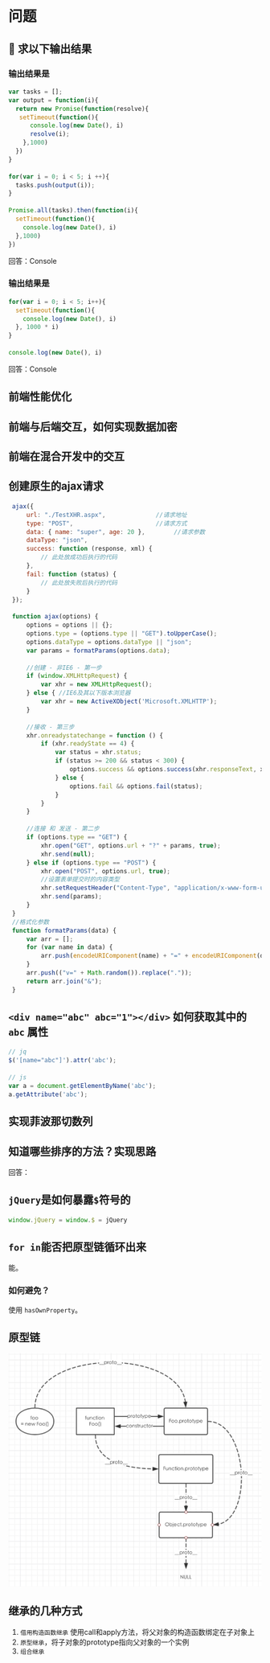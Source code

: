 # 问题

<!--<TOC/>-->

## :bookmark: 求以下输出结果

### 输出结果是
```js
var tasks = [];
var output = function(i){
  return new Promise(function(resolve){
   setTimeout(function(){
      console.log(new Date(), i)
      resolve(i);
    },1000)
  })
}

for(var i = 0; i < 5; i ++){
  tasks.push(output(i));
}

Promise.all(tasks).then(function(i){
  setTimeout(function(){
    console.log(new Date(), i)
  },1000)
})
```
回答：Console

### 输出结果是

```js
for(var i = 0; i < 5; i++){
  setTimeout(function(){
    console.log(new Date(), i)
  }, 1000 * i)
}

console.log(new Date(), i)
```
回答：Console

## 前端性能优化

## 前端与后端交互，如何实现数据加密

## 前端在混合开发中的交互

## 创建原生的ajax请求
```js
 ajax({
     url: "./TestXHR.aspx",              //请求地址
     type: "POST",                       //请求方式
     data: { name: "super", age: 20 },        //请求参数
     dataType: "json",
     success: function (response, xml) {
         // 此处放成功后执行的代码
     },
     fail: function (status) {
         // 此处放失败后执行的代码
     }
 });

 function ajax(options) {
     options = options || {};
     options.type = (options.type || "GET").toUpperCase();
     options.dataType = options.dataType || "json";
     var params = formatParams(options.data);

     //创建 - 非IE6 - 第一步
     if (window.XMLHttpRequest) {
         var xhr = new XMLHttpRequest();
     } else { //IE6及其以下版本浏览器
         var xhr = new ActiveXObject('Microsoft.XMLHTTP');
     }

     //接收 - 第三步
     xhr.onreadystatechange = function () {
         if (xhr.readyState == 4) {
             var status = xhr.status;
             if (status >= 200 && status < 300) {
                 options.success && options.success(xhr.responseText, xhr.responseXML);
             } else {
                 options.fail && options.fail(status);
             }
         }
     }

     //连接 和 发送 - 第二步
     if (options.type == "GET") {
         xhr.open("GET", options.url + "?" + params, true);
         xhr.send(null);
     } else if (options.type == "POST") {
         xhr.open("POST", options.url, true);
         //设置表单提交时的内容类型
         xhr.setRequestHeader("Content-Type", "application/x-www-form-urlencoded");
         xhr.send(params);
     }
 }
 //格式化参数
 function formatParams(data) {
     var arr = [];
     for (var name in data) {
         arr.push(encodeURIComponent(name) + "=" + encodeURIComponent(data[name]));
     }
     arr.push(("v=" + Math.random()).replace("."));
     return arr.join("&");
 }
```

## `<div name="abc" abc="1"></div>` 如何获取其中的 `abc` 属性
```js
// jq
$('[name="abc"]').attr('abc');

// js
var a = document.getElementByName('abc');
a.getAttribute('abc');
```

## 实现菲波那切数列

## 知道哪些排序的方法？实现思路

回答：

## `jQuery`是如何暴露`$`符号的

```js
window.jQuery = window.$ = jQuery
```

## `for in`能否把原型链循环出来

能。

### 如何避免？

使用 `hasOwnProperty`。

## 原型链

![solar](./images/1.jpg)

## 继承的几种方式

1. `借用构造函数继承` 使用call和apply方法，将父对象的构造函数绑定在子对象上
2. `原型继承`，将子对象的prototype指向父对象的一个实例
3. `组合继承`
